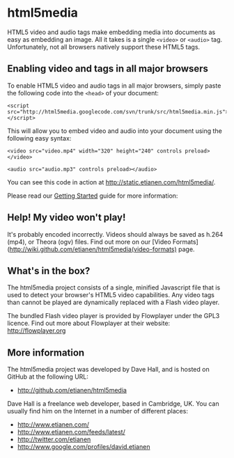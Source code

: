 # html5media

HTML5 video and audio tags make embedding media into documents as easy as
embedding an image. All it takes is a single `<video>` or `<audio>` tag.
Unfortunately, not all browsers natively support these HTML5 tags.


## Enabling video and tags in all major browsers

To enable HTML5 video and audio tags in all major browsers, simply paste the following
code into the `<head>` of your document:

    <script src="http://html5media.googlecode.com/svn/trunk/src/html5media.min.js"></script>
    
This will allow you to embed video and audio into your document using the
following easy syntax:

    <video src="video.mp4" width="320" height="240" controls preload></video>

    <audio src="audio.mp3" controls preload></audio>
    
You can see this code in action at <http://static.etianen.com/html5media/>.

Please read our [Getting Started](http://wiki.github.com/etianen/html5media/getting-started)
guide for more information:
    
    
## Help! My video won't play!

It's probably encoded incorrectly. Videos should always be saved as h.264 (mp4),
or Theora (ogv) files. Find out more on our [Video Formats](http://wiki.github.com/etianen/html5media(video-formats)
page.
    
    
## What's in the box?

The html5media project consists of a single, minified Javascript file that is
used to detect your browser's HTML5 video capabilities. Any video tags than
cannot be played are dynamically replaced with a Flash video player.

The bundled Flash video player is provided by Flowplayer under the GPL3 licence.
Find out more about Flowplayer at their website: <http://flowplayer.org>
    
    
## More information

The html5media project was developed by Dave Hall, and is hosted on GitHub at
the following URL:

*   <http://github.com/etianen/html5media>
    
Dave Hall is a freelance web developer, based in Cambridge, UK. You can usually
find him on the Internet in a number of different places:

*   <http://www.etianen.com/>
*   <http://www.etianen.com/feeds/latest/>
*   <http://twitter.com/etianen>
*   <http://www.google.com/profiles/david.etianen>

